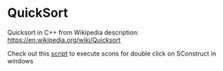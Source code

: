 # QuickSort
Quicksort in C++ from Wikipedia description:
https://en.wikipedia.org/wiki/Quicksort

Check out this [script](https://gist.github.com/dmoody256/aa19b9920595b8ea67a0b4dd97ef2160) to execute scons for double click on SConstruct in windows


